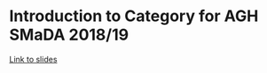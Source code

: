 # Introduction to Category for AGH SMaDA 2018/19

[Link to slides](https://slides.com/avasil/introduction-to-category-theory-haskell-part)
